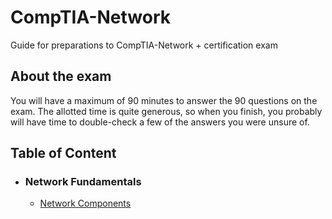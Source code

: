 # CompTIA-Network

Guide for preparations to CompTIA-Network + certification exam

## About the exam 
You will have a maximum of 90 minutes to answer the 90 questions on the
exam. The allotted time is quite generous, so when you finish, you probably
will have time to double-check a few of the answers you were unsure of.


## Table of Content

- ### Network Fundamentals
    - [Network Components](./fundamentals/network-components.md)
